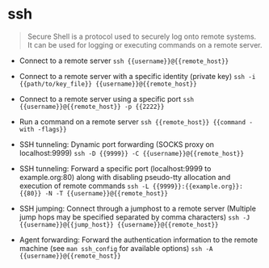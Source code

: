 # ssh
> Secure Shell is a protocol used to securely log onto remote systems.
> It can be used for logging or executing commands on a remote server.

- Connect to a remote server
`ssh {{username}}@{{remote_host}}`

- Connect to a remote server with a specific identity (private key)
`ssh -i {{path/to/key_file}} {{username}}@{{remote_host}}`

- Connect to a remote server using a specific port
`ssh {{username}}@{{remote_host}} -p {{2222}}`

- Run a command on a remote server
`ssh {{remote_host}} {{command -with -flags}}`

- SSH tunneling: Dynamic port forwarding (SOCKS proxy on localhost:9999)
`ssh -D {{9999}} -C {{username}}@{{remote_host}}`

- SSH tunneling: Forward a specific port (localhost:9999 to example.org:80) along with disabling pseudo-tty allocation and execution of remote commands
`ssh -L {{9999}}:{{example.org}}:{{80}} -N -T {{username}}@{{remote_host}}`

- SSH jumping: Connect through a jumphost to a remote server (Multiple jump hops may be specified separated by comma characters)
`ssh -J {{username}}@{{jump_host}} {{username}}@{{remote_host}}`

- Agent forwarding: Forward the authentication information to the remote machine (see `man ssh_config` for available options)
`ssh -A {{username}}@{{remote_host}}`

